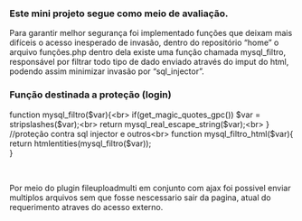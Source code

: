 <p><h3>Este mini projeto segue como meio de avaliação.</h3></p>
Para garantir melhor segurança foi implementado funções que deixam mais difíceis o acesso inesperado de invasão, dentro do repositório “home” o arquivo funções.php dentro dela existe uma função chamada mysql_filtro, responsável por filtrar todo tipo de dado enviado através do imput do html, podendo assim minimizar invasão por “sql_injector”. 

<p><h3><b>Função destinada a proteção (login)</b></h3></p>

function mysql_filtro($var){<br>
if(get_magic_quotes_gpc()) $var = stripslashes($var);<br>
return mysql_real_escape_string($var);<br>
} //proteção contra sql injector e outros<br>
function mysql_filtro_html($var){<br>
return htmlentities(mysql_filtro($var));<br>
}

<br>

Por meio do plugin fileuploadmulti em conjunto com ajax foi possivel enviar multiplos arquivos sem que fosse nescessario sair da pagina, atual do requerimento atraves do acesso externo.
<br>

<script type="text/javascript"><br>
$(document).ready(function()<br>
     {<br>
     var settings = {<br>
        url: "home/importar.php?ses=",<br>
        method: "POST",<br>
		
    	allowedTypes:"jpg,png,pdf,jpeg",<br>
        fileName: "file",<br>
        multiple: false,<br>
        onSuccess:function(files,data,xhr)<br>
        {<br>
           //faz alguma coisa<br>
       },<br>
         afterUploadAll:function()<br>
         {<br>
            $(".upload-bar").css("animation-play-state","paused");<br>
         },<br>
        onError: function(files,status,errMsg)<br>
        { <br>      
            alert(errMsg);<br>
        }<br>
     }<br>
     $("#mulitplefileuploader").uploadFile(settings);<br>
     });<br>
</script>
